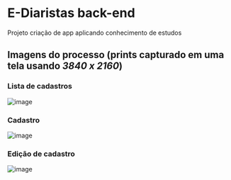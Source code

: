 # E-Diaristas back-end

Projeto criação de app aplicando conhecimento de estudos

## Imagens do processo (prints capturado em uma tela usando _3840 x 2160_)

### Lista de cadastros

![image](https://user-images.githubusercontent.com/75757398/137413997-a7fd13b5-0737-4d36-8039-8d4f50787f6c.png)

### Cadastro

![image](https://user-images.githubusercontent.com/75757398/137414135-10a54ad0-f034-43b0-8694-9e11573d085a.png)


### Edição de cadastro
![image](https://user-images.githubusercontent.com/75757398/137414059-e192833f-6790-4e2e-aa2b-add22ea48645.png)



